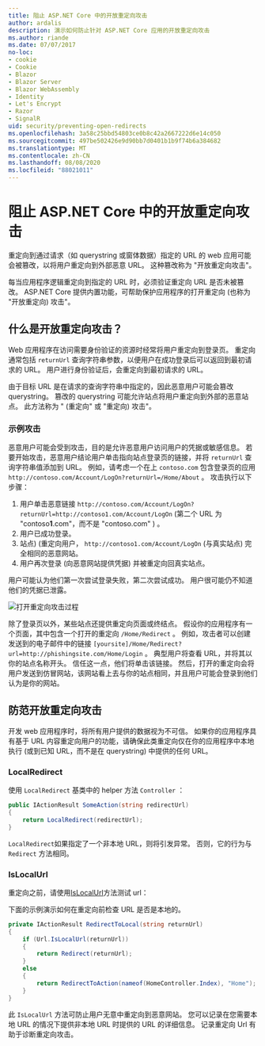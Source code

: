 ```yaml
---
title: 阻止 ASP.NET Core 中的开放重定向攻击
author: ardalis
description: 演示如何防止针对 ASP.NET Core 应用的开放重定向攻击
ms.author: riande
ms.date: 07/07/2017
no-loc:
- cookie
- Cookie
- Blazor
- Blazor Server
- Blazor WebAssembly
- Identity
- Let's Encrypt
- Razor
- SignalR
uid: security/preventing-open-redirects
ms.openlocfilehash: 3a58c25bbd54803ce0b8c42a2667222d6e14c050
ms.sourcegitcommit: 497be502426e9d90bb7d0401b1b9f74b6a384682
ms.translationtype: MT
ms.contentlocale: zh-CN
ms.lasthandoff: 08/08/2020
ms.locfileid: "88021011"
---
```

# <a name="prevent-open-redirect-attacks-in-aspnet-core"></a>阻止 ASP.NET Core 中的开放重定向攻击

重定向到通过请求（如 querystring 或窗体数据）指定的 URL 的 web 应用可能会被篡改，以将用户重定向到外部恶意 URL。 这种篡改称为 "开放重定向攻击"。

每当应用程序逻辑重定向到指定的 URL 时，必须验证重定向 URL 是否未被篡改。 ASP.NET Core 提供内置功能，可帮助保护应用程序的打开重定向 (也称为 "开放重定向) 攻击"。

## <a name="what-is-an-open-redirect-attack"></a>什么是开放重定向攻击？

Web 应用程序在访问需要身份验证的资源时经常将用户重定向到登录页。 重定向通常包括 `returnUrl` 查询字符串参数，以便用户在成功登录后可以返回到最初请求的 URL。 用户进行身份验证后，会重定向到最初请求的 URL。

由于目标 URL 是在请求的查询字符串中指定的，因此恶意用户可能会篡改 querystring。 篡改的 querystring 可能允许站点将用户重定向到外部的恶意站点。 此方法称为 " (重定向" 或 "重定向) 攻击"。

### <a name="an-example-attack"></a>示例攻击

恶意用户可能会受到攻击，目的是允许恶意用户访问用户的凭据或敏感信息。 若要开始攻击，恶意用户结论用户单击指向站点登录页的链接，并将 `returnUrl` 查询字符串值添加到 URL。 例如，请考虑一个在上 `contoso.com` 包含登录页的应用 `http://contoso.com/Account/LogOn?returnUrl=/Home/About` 。 攻击执行以下步骤：

1. 用户单击恶意链接 `http://contoso.com/Account/LogOn?returnUrl=http://contoso1.com/Account/LogOn` (第二个 URL 为 "contoso**1**.com"，而不是 "contoso.com" ) 。
2. 用户已成功登录。
3. 站点)  (重定向用户， `http://contoso1.com/Account/LogOn` (与真实站点) 完全相同的恶意网站。
4. 用户再次登录 (向恶意网站提供凭据) 并被重定向回真实站点。

用户可能认为他们第一次尝试登录失败，第二次尝试成功。 用户很可能仍不知道他们的凭据已泄露。

![打开重定向攻击过程](preventing-open-redirects/_static/open-redirection-attack-process.png)

除了登录页以外，某些站点还提供重定向页面或终结点。 假设你的应用程序有一个页面，其中包含一个打开的重定向 `/Home/Redirect` 。 例如，攻击者可以创建发送到的电子邮件中的链接 `[yoursite]/Home/Redirect?url=http://phishingsite.com/Home/Login` 。 典型用户将查看 URL，并将其以你的站点名称开头。 信任这一点，他们将单击该链接。 然后，打开的重定向会将用户发送到仿冒网站，该网站看上去与你的站点相同，并且用户可能会登录到他们认为是你的网站。

## <a name="protecting-against-open-redirect-attacks"></a>防范开放重定向攻击

开发 web 应用程序时，将所有用户提供的数据视为不可信。 如果你的应用程序具有基于 URL 内容重定向用户的功能，请确保此类重定向仅在你的应用程序中本地执行 (或到已知 URL，而不是在 querystring) 中提供的任何 URL。

### <a name="localredirect"></a>LocalRedirect

使用 `LocalRedirect` 基类中的 helper 方法 `Controller` ：

```csharp
public IActionResult SomeAction(string redirectUrl)
{
    return LocalRedirect(redirectUrl);
}
```

`LocalRedirect`如果指定了一个非本地 URL，则将引发异常。 否则，它的行为与 `Redirect` 方法相同。

### <a name="islocalurl"></a>IsLocalUrl

重定向之前，请使用[IsLocalUrl](/dotnet/api/Microsoft.AspNetCore.Mvc.IUrlHelper.islocalurl#Microsoft_AspNetCore_Mvc_IUrlHelper_IsLocalUrl_System_String_)方法测试 url：

下面的示例演示如何在重定向前检查 URL 是否是本地的。

```csharp
private IActionResult RedirectToLocal(string returnUrl)
{
    if (Url.IsLocalUrl(returnUrl))
    {
        return Redirect(returnUrl);
    }
    else
    {
        return RedirectToAction(nameof(HomeController.Index), "Home");
    }
}
```

此 `IsLocalUrl` 方法可防止用户无意中重定向到恶意网站。 您可以记录在您需要本地 URL 的情况下提供非本地 URL 时提供的 URL 的详细信息。 记录重定向 Url 有助于诊断重定向攻击。
